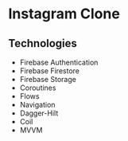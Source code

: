 # Instagram Clone


## Technologies
- Firebase Authentication
- Firebase Firestore
- Firebase Storage
- Coroutines
- Flows
- Navigation
- Dagger-Hilt
- Coil
- MVVM
